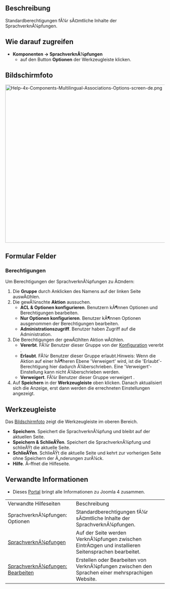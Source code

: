 <!-- Display title: Multilingual Associations: Options -->

## Beschreibung

Standardberechtigungen fÃ¼r sÃ¤mtliche Inhalte der SprachverknÃ¼pfungen.

## Wie darauf zugreifen

- **Komponenten **→** SprachverknÃ¼pfungen**
  - auf den Button **Optionen** der Werkzeugleiste klicken.

## Bildschirmfoto

<img
src="https://docs.joomla.org/images/thumb/3/3e/Help-4x-Components-Multilingual-Associations-Options-screen-de.png/800px-Help-4x-Components-Multilingual-Associations-Options-screen-de.png"
decoding="async"
srcset="https://docs.joomla.org/images/thumb/3/3e/Help-4x-Components-Multilingual-Associations-Options-screen-de.png/1200px-Help-4x-Components-Multilingual-Associations-Options-screen-de.png 1.5x, https://docs.joomla.org/images/thumb/3/3e/Help-4x-Components-Multilingual-Associations-Options-screen-de.png/1600px-Help-4x-Components-Multilingual-Associations-Options-screen-de.png 2x"
data-file-width="2720" data-file-height="1700" width="800" height="500"
alt="Help-4x-Components-Multilingual-Associations-Options-screen-de.png" />

## Formular Felder

### Berechtigungen

Um Berechtigungen der SprachverknÃ¼pfungen zu Ã¤ndern:

1.  Die **Gruppe** durch Anklicken des Namens auf der linken Seite
    auswÃ¤hlen.
2.  Die gewÃ¼nschte **Aktion** aussuchen.
    - **ACL & Optionen konfigurieren**. Benutzern kÃ¶nnen Optionen und
      Berechtigungen bearbeiten.
    - **Nur Optionen konfigurieren**. Benutzer kÃ¶nnen Optionen
      ausgenommen der Berechtigungen bearbeiten.
    - **Administrationszugriff**. Benutzer haben Zugriff auf die
      Administration.
3.  Die Berechtigungen der gewÃ¤hlten Aktion wÃ¤hlen.
    - **Vererbt**. FÃ¼r Benutzer dieser Gruppe von der
      [Konfiguration](https://docs.joomla.org/Help4.x:Site_Global_Configuration/de#permissions "Help4.x:Site Global Configuration/de")
      vererbt .
    - **Erlaubt**. FÃ¼r Benutzer dieser Gruppe erlaubt.Hinweis: Wenn die
      Aktion auf einer hÃ¶heren Ebene 'Verweigert' wird, ist die
      'Erlaubt'-Berechtigung hier dadurch Ã¼berschrieben. Eine
      'Verweigert'-Einstellung kann nicht Ã¼berschrieben werden.
    - **Verweigert**. FÃ¼r Benutzer dieser Gruppe verweigert .
4.  Auf **Speichern** in der **Werkzeugleiste** oben klicken. Danach
    aktualisiert sich die Anzeige, erst dann werden die errechneten
    Einstellungen angezeigt.

## Werkzeugleiste

Das [Bildschirmfoto](#screenshot) zeigt die Werkzeugleiste im oberen
Bereich.

- **Speichern**. Speichert die SprachverknÃ¼pfung und bleibt auf der
  aktuellen Seite.
- **Speichern & SchlieÃŸen**. Speichert die SprachverknÃ¼pfung und
  schlieÃŸt die aktuelle Seite.
- **SchlieÃŸen**. SchlieÃŸt die aktuelle Seite und kehrt zur vorherigen
  Seite ohne Speichern der Ã„nderungen zurÃ¼ck.
- **Hilfe**. Ã–ffnet die Hilfeseite.

## Verwandte Informationen

- Dieses
  [Portal](https://docs.joomla.org/Portal:Joomla_4/de "Portal:Joomla 4/de")
  bringt alle Informationen zu Joomla 4 zusammen.

|                                                                                                                                                     |                                                                                                     |
|-----------------------------------------------------------------------------------------------------------------------------------------------------|-----------------------------------------------------------------------------------------------------|
| Verwandte Hilfeseiten                                                                                                                               | Beschreibung                                                                                        |
| <span class="mw-selflink selflink">SprachverknÃ¼pfungen: Optionen</span>                                                                            | Standardberechtigungen fÃ¼r sÃ¤mtliche Inhalte der SprachverknÃ¼pfungen.                            |
| [SprachverknÃ¼pfungen](https://docs.joomla.org/Help4.x:Multilingual_Associations/de "Help4.x:Multilingual Associations/de")                         | Auf der Seite werden VerknÃ¼pfungen zwischen EintrÃ¤gen und installieren Seitensprachen bearbeitet. |
| [SprachverknÃ¼pfungen: Bearbeiten](https://docs.joomla.org/Help4.x:Multilingual_Associations:_Edit/de "Help4.x:Multilingual Associations: Edit/de") | Erstellen oder Bearbeiten von VerknÃ¼pfungen zwischen den Sprachen einer mehrsprachigen Website.    |
